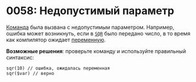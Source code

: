 # 0058: Недопустимый параметр

[Команда](../../coding/built-in-commands.md) была вызвана с недопустимым параметром. Например, ошибка может возникнуть, если в [`SQR`](../../coding/built-in-commands.md#sqr) было передано число, в то время как компилятор ожидает [переменную](../../coding/variables.md).

**Возможные решения**: проверьте команду и используйте правильный синтаксис:

```text
sqr(10) // ошибка, ожидалась переменная
sqr($var) // верно
```

